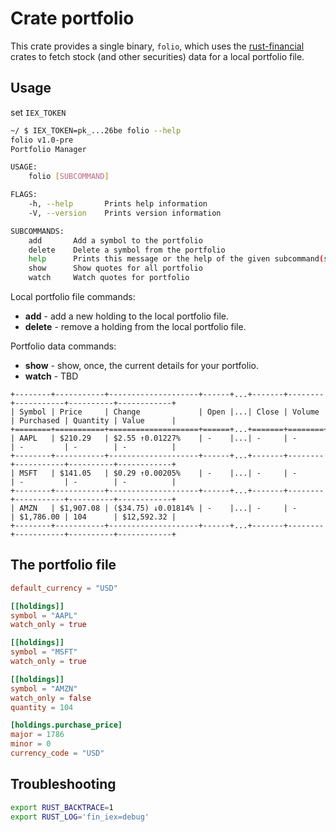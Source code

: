 # Crate portfolio

This crate provides a single binary, `folio`, which uses the 
[rust-financial](https://github.com/johnstonskj/rust-financial)
crates to fetch stock (and other securities) data for a local
portfolio file.

## Usage

set `IEX_TOKEN`

```bash
~/ $ IEX_TOKEN=pk_...26be folio --help
folio v1.0-pre
Portfolio Manager

USAGE:
    folio [SUBCOMMAND]

FLAGS:
    -h, --help       Prints help information
    -V, --version    Prints version information

SUBCOMMANDS:
    add       Add a symbol to the portfolio
    delete    Delete a symbol from the portfolio
    help      Prints this message or the help of the given subcommand(s)
    show      Show quotes for all portfolio
    watch     Watch quotes for portfolio
```

Local portfolio file commands:

* **add** - add a new holding to the local portfolio file.
* **delete** - remove a holding from the local portfolio file.

Portfolio data commands:

* **show** - show, once, the current details for your portfolio.
* **watch** - TBD

```
+--------+-----------+--------------------+------+...+-------+--------+-----------+----------+------------+
| Symbol | Price     | Change             | Open |...| Close | Volume | Purchased | Quantity | Value      |
+========+===========+====================+======+...+=======+========+===========+==========+============+
| AAPL   | $210.29   | $2.55 ↑0.01227%    | -    |...| -     | -      | -         | -        | -          |
+--------+-----------+--------------------+------+...+-------+--------+-----------+----------+------------+
| MSFT   | $141.05   | $0.29 ↑0.00205%    | -    |...| -     | -      | -         | -        | -          |
+--------+-----------+--------------------+------+...+-------+--------+-----------+----------+------------+
| AMZN   | $1,907.08 | ($34.75) ↓0.01814% | -    |...| -     | -      | $1,786.00 | 104      | $12,592.32 |
+--------+-----------+--------------------+------+...+-------+--------+-----------+----------+------------+
```

## The portfolio file

```toml
default_currency = "USD"

[[holdings]]
symbol = "AAPL"
watch_only = true

[[holdings]]
symbol = "MSFT"
watch_only = true

[[holdings]]
symbol = "AMZN"
watch_only = false
quantity = 104

[holdings.purchase_price]
major = 1786
minor = 0
currency_code = "USD"
```

## Troubleshooting

```bash
export RUST_BACKTRACE=1
export RUST_LOG='fin_iex=debug'
```
